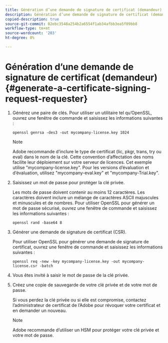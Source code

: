```yaml
---
title: Génération d’une demande de signature de certificat (demandeur)
description: Génération d’une demande de signature de certificat (demandeur)
copied-description: true
source-git-commit: 02ebc3548a254b2a6554f1ab34afbb3ea5f09bb8
workflow-type: tm+mt
source-wordcount: '203'
ht-degree: 0%

---
```


# Génération d’une demande de signature de certificat (demandeur) {#generate-a-certificate-signing-request-requester}

1. Générez une paire de clés. Pour utiliser un utilitaire tel qu’OpenSSL, ouvrez une fenêtre de commande et saisissez les informations suivantes :

   ```
   openssl genrsa -des3 -out mycompany-license.key 1024
   ```

   >[!NOTE]
   >
   >Adobe recommande d’inclure le type de certificat (lic, pkgr, trans, try ou eval) dans le nom de la clé. Cette convention d’affectation des noms facilite leur déploiement sur votre serveur de licences. Cet exemple utilise &quot;mycompany-license.key&quot;. Pour les versions d’évaluation et d’évaluation, utilisez &quot;mycompany-eval.key&quot; et &quot;mycompany-Trial.key&quot;.

1. Saisissez un mot de passe pour protéger la clé privée.

   Les mots de passe doivent contenir au moins 12 caractères. Les caractères doivent inclure un mélange de caractères ASCII majuscules et minuscules et de nombres. Pour utiliser OpenSSL pour générer un mot de passe sécurisé, ouvrez une fenêtre de commande et saisissez les informations suivantes :

   ```
   openssl rand -base64 8
   ```

1. Générer une demande de signature de certificat (CSR).

   Pour utiliser OpenSSL pour générer une demande de signature de certificat, ouvrez une fenêtre de commande et saisissez les informations suivantes :

   ```
   openssl req -new -key mycompany-license.key -out mycompany-license.csr -batch 
   ```

1. Vous êtes invité à saisir le mot de passe de la clé privée.
1. Créez une copie de sauvegarde de votre clé privée et de votre mot de passe.

   Si vous perdez la clé privée ou si elle est compromise, contactez l’administrateur de certificat de l’Adobe pour révoquer votre certificat et en demander un nouveau.

   >[!NOTE]
   >
   >Adobe recommande d’utiliser un HSM pour protéger votre clé privée et votre mot de passe.
